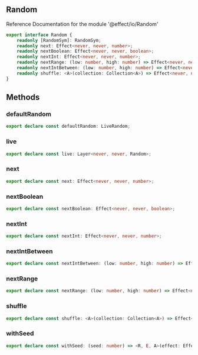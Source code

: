 ## Random

Reference Documentation for the module '@effect/io/Random'

```ts
export interface Random {
    readonly [RandomSym]: RandomSym;
    readonly next: Effect<never, never, number>;
    readonly nextBoolean: Effect<never, never, boolean>;
    readonly nextInt: Effect<never, never, number>;
    readonly nextRange: (low: number, high: number) => Effect<never, never, number>;
    readonly nextIntBetween: (low: number, high: number) => Effect<never, never, number>;
    readonly shuffle: <A>(collection: Collection<A>) => Effect<never, never, Collection<A>>;
}
```

## Methods

### defaultRandom

```ts
export declare const defaultRandom: LiveRandom;
```

### live

```ts
export declare const live: Layer<never, never, Random>;
```

### next

```ts
export declare const next: Effect<never, never, number>;
```

### nextBoolean

```ts
export declare const nextBoolean: Effect<never, never, boolean>;
```

### nextInt

```ts
export declare const nextInt: Effect<never, never, number>;
```

### nextIntBetween

```ts
export declare const nextIntBetween: (low: number, high: number) => Effect<never, never, number>;
```

### nextRange

```ts
export declare const nextRange: (low: number, high: number) => Effect<never, never, number>;
```

### shuffle

```ts
export declare const shuffle: <A>(collection: Collection<A>) => Effect<never, never, Collection<A>>;
```

### withSeed

```ts
export declare const withSeed: (seed: number) => <R, E, A>(effect: Effect<R, E, A>) => Effect<R, E, A>;
```

